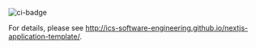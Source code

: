 ![ci-badge](https://github.com/Jam-Session-314/jam-session/workflows/jam-session-react/badge.svg)

For details, please see http://ics-software-engineering.github.io/nextjs-application-template/.
